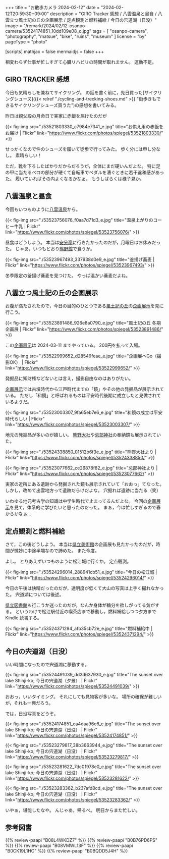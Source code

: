 +++
title = "お散歩カメラ 2024-02-12"
date =  "2024-02-12T20:59:30+09:00"
description = "GIRO Tracker 感想 / 八雲温泉と昼食 / 八雲立つ風土記の丘の企画展示 / 定点観測と燃料補給 / 今日の宍道湖（日没）"
image = "/remark/2024/02/12-osanpo-camera/53524174851_10dd109e08_o.jpg"
tags = [ "osanpo-camera", "photography", "matsue", "bike", "ruins", "museum" ]
license = "by"
pageType = "photo"

[scripts]
  mathjax = false
  mermaidjs = false
+++

相変わらず仕事が忙しすぎて心臓リハビリの時間が取れません。
運動不足。

## GIRO TRACKER 感想

今日も気晴らしを兼ねてサイクリング。
の話を書く前に，先日買った[サイクリングシューズ]({{< relref "./cycling-and-trecking-shoes.md" >}} "街歩きもできるサイクリングシューズ買うた")の感想を書いてみる。

昨日は親父殿の月命日で実家に赤飯を届けたのだが

{{< fig-img src="./53521803330_c7984e7341_e.jpg" title="お供え用の赤飯をお届け | Flickr" link="https://www.flickr.com/photos/spiegel/53521803330/" >}}

せっかくなので件のシューズを履いて徒歩で行ってみた。
歩く分には申し分なし。
素晴らしい！

ただ，靴を下ろしたばかりだからだろうが，全体にまだ硬いんだよな。
特に足の甲に当たるベロの部分が硬くて自転車でペダルを漕ぐときに若干違和感があった。
履いていればその内よくなるかなぁ。
もうしばらくは様子見か。

## 八雲温泉と昼食

今回もいつものように[八雲温泉][八雲温泉ゆうあい熊野館]から。

{{< fig-img src="./53523756076_f0aa7d71d3_e.jpg" title="温泉上がりのコーヒー牛乳 | Flickr" link="https://www.flickr.com/photos/spiegel/53523756076/" >}}

昼食はどうしよう。
本当は[安分亭]に行きたかったのだが，月曜日はお休みだった。
じゃあ，いつもどおり[熊野館][八雲温泉ゆうあい熊野館]で食うか。

{{< fig-img src="./53523967493_337938d0e9_e.jpg" title="釜揚げ蕎麦 | Flickr" link="https://www.flickr.com/photos/spiegel/53523967493/" >}}

冬季限定の釜揚げ蕎麦を見つけた。
やっぱ温かい蕎麦だよね。

## 八雲立つ風土記の丘の企画展示

お腹が満たされたので，今日の目的のひとつである[風土記の丘][島根県立八雲立つ風土記の丘]の[企画展示][和鏡]を見に行こう。

{{< fig-img src="./53523891486_926e8a0790_e.jpg" title="風土記の丘 冬期企画展 | Flickr" link="https://www.flickr.com/photos/spiegel/53523891486/" >}}

この[企画展示][和鏡]は 2024-03-11 までやっている。
200円を払って入場。

{{< fig-img src="./53522999652_d28549feae_e.jpg" title="企画展へGo（撮影OK） | Flickr" link="https://www.flickr.com/photos/spiegel/53522999652/" >}}

発掘品に知財権などないとは言え，撮影自由なのはありがたい。

[企画展示][和鏡]では古墳時代から江戸時代までの「鏡」やその他の発掘品が展示されている。
ただし「和鏡」と呼ばれるものは平安時代後期に成立したと見做されているようだ。

{{< fig-img src="./53523003307_9fa65eb7e6_e.jpg" title="和鏡の成立は平安時代らしい | Flickr" link="https://www.flickr.com/photos/spiegel/53523003307/" >}}

地元の発掘品が多いのが嬉しい。
[熊野大社]や[忌部神社]の奉納鏡も展示されていた。

{{< fig-img src="./53524338850_01512b6f3e_e.jpg" title="熊野大社より | Flickr" link="https://www.flickr.com/photos/spiegel/53524338850/" >}}

{{< fig-img src="./53523077662_ce26878f82_e.jpg" title="忌部神社より | Flickr" link="https://www.flickr.com/photos/spiegel/53523077662/" >}}

実家の近所にある遺跡から発掘された鏡も展示されていて「おおっ」てなった。
しかし，改めて出雲地方って遺跡だらけだよな。
穴掘れば遺跡に当たる（笑）

いわゆる地元考古学の知識は中学生時代で止まってるんだよな。
今回の[企画展示][和鏡]を見て，体系的に学びたいと思ったのだった。
まぁ，今は忙しすぎるので春からかなぁ...

## 定点観測と燃料補給

さて，この後どうしよう。
本当は[県立美術館][島根県立美術館]の企画展も見たかったのだが，時間が微妙に中途半端なので諦めた。
また今度。

よし。
とりあえずいつものように松江城に行くか。
定点観測。

{{< fig-img src="./53524296014_288941cb51_e.jpg" title="今日の松江城 | Flickr" link="https://www.flickr.com/photos/spiegel/53524296014/" >}}

今日の午後は快晴だったのだが，透明度が低くて大山の写真は上手く撮れなかった。
宍道湖については後述。

[県立図書館][島根県立図書館]も行こうか迷ったのだが，なんか身体が糖分を欲しがってる気がする。
というわけで松江駅付近の喫茶店まで移動し，燃料補給しつつ夕方まで Kindle 読書する。

{{< fig-img src="./53524371294_afb35cb72e_e.jpg" title="燃料補給中 | Flickr" link="https://www.flickr.com/photos/spiegel/53524371294/" >}}

## 今日の宍道湖（日没）

いい時間になったので宍道湖に移動する。

{{< fig-img src="./53524491039_dd3d637930_e.jpg" title="The sunset over lake Shinji-ko; 今日の宍道湖（夕景） | Flickr" link="https://www.flickr.com/photos/spiegel/53524491039/" >}}

おおっ，いいタイミング。
それにしても見物客が多いな。
場所の確保が難しいが，それも一興だろう。

では，日没写真をどうぞ。

{{< fig-img src="./53524174851_ea4daa96c6_e.jpg" title="The sunset over lake Shinji-ko; 今日の宍道湖（日没） | Flickr" link="https://www.flickr.com/photos/spiegel/53524174851/" >}}

{{< fig-img src="./53523279817_38b3663944_e.jpg" title="The sunset over lake Shinji-ko; 今日の宍道湖（日没） | Flickr" link="https://www.flickr.com/photos/spiegel/53523279817/" >}}

{{< fig-img src="./53523281622_7dc01978e0_e.jpg" title="The sunset over lake Shinji-ko; 今日の宍道湖（日没） | Flickr" link="https://www.flickr.com/photos/spiegel/53523281622/" >}}

{{< fig-img src="./53523283362_b237afd8cd_e.jpg" title="The sunset over lake Shinji-ko; 今日の宍道湖（日没） | Flickr" link="https://www.flickr.com/photos/spiegel/53523283362/" >}}

いやぁ，堪能したなや。
んじゃあ，帰るべ。
明日からまた忙しい。

[熊野大社]: http://www.kumanotaisha.or.jp/ "出雲國一之宮　熊野大社"
[忌部神社]: https://maps.app.goo.gl/SctAEBqbycWDY3QF9
[八雲温泉ゆうあい熊野館]: https://www.kumanokan.jp/ "八雲温泉ゆうあい熊野館"
[木次乳業]: https://www.kisuki-milk.co.jp/ "木次乳業"
[安分亭]: http://yakumo-net.com/group/anbuntei/ "安分亭 – ようこそ八雲へ"
[島根県立図書館]: https://www.library.pref.shimane.lg.jp/ "島根県立図書館"
[島根県立八雲立つ風土記の丘]: https://www.yakumotatu-fudokinooka.jp/ "島根県立八雲立つ風土記の丘"
[展示学習館]: https://www.yakumotatu-fudokinooka.jp/hall "展示学習館 | 八雲立つ風土記の丘"
[和鏡]: https://www.yakumotatu-fudokinooka.jp/introduction/exhibition/4099 "令和５年度冬季企画展「和鏡」 | 八雲立つ風土記の丘"
[島根県立美術館]: https://www.shimane-art-museum.jp/ "SHIMANE ART MUSEUM | 島根県立美術館"

## 参考図書

{{% review-paapi "B08L4WKDZ7" %}} <!-- PowerShot ZOOM -->
{{% review-paapi "B0B76PD6PS" %}} <!-- サイクリング・シューズ GIRO Tracker -->
{{% review-paapi "B08VMWL13F" %}} <!-- VAAM -->
{{% review-paapi "B0CK19L1HC" %}} <!-- ハッキング思考 Kindle 版 -->
{{% review-paapi "B0BQDD5J4H" %}} <!-- 君と世界の終わりに; 世界の終わりに柴犬と #せかしば -->
